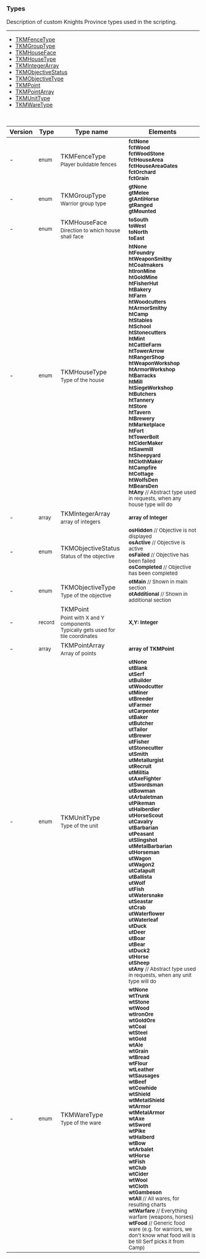 ### Types

Description of custom Knights Province types used in the scripting.

***

* <a href="#TKMFenceType">TKMFenceType</a>
* <a href="#TKMGroupType">TKMGroupType</a>
* <a href="#TKMHouseFace">TKMHouseFace</a>
* <a href="#TKMHouseType">TKMHouseType</a>
* <a href="#TKMIntegerArray">TKMIntegerArray</a>
* <a href="#TKMObjectiveStatus">TKMObjectiveStatus</a>
* <a href="#TKMObjectiveType">TKMObjectiveType</a>
* <a href="#TKMPoint">TKMPoint</a>
* <a href="#TKMPointArray">TKMPointArray</a>
* <a href="#TKMUnitType">TKMUnitType</a>
* <a href="#TKMWareType">TKMWareType</a>
<br />

| Version | Type | Type name | Elements |
| ------- | ------- | ------------------------------------ | -------------- |
| - | <sub>enum</sub> | <a id="TKMFenceType">TKMFenceType</a><sub><br/>Player buildable fences</sub> |<sub>**fctNone**</sub><br/><sub>**fctWood**</sub><br/><sub>**fctWoodStone**</sub><br/><sub>**fctHouseArea**</sub><br/><sub>**fctHouseAreaGates**</sub><br/><sub>**fctOrchard**</sub><br/><sub>**fctGrain**</sub>
| - | <sub>enum</sub> | <a id="TKMGroupType">TKMGroupType</a><sub><br/>Warrior group type</sub> |<sub>**gtNone**</sub><br/><sub>**gtMelee**</sub><br/><sub>**gtAntiHorse**</sub><br/><sub>**gtRanged**</sub><br/><sub>**gtMounted**</sub>
| - | <sub>enum</sub> | <a id="TKMHouseFace">TKMHouseFace</a><sub><br/>Direction to which house shall face</sub> |<sub>**toSouth**</sub><br/><sub>**toWest**</sub><br/><sub>**toNorth**</sub><br/><sub>**toEast**</sub>
| - | <sub>enum</sub> | <a id="TKMHouseType">TKMHouseType</a><sub><br/>Type of the house</sub> |<sub>**htNone**</sub><br/><sub>**htFoundry**</sub><br/><sub>**htWeaponSmithy**</sub><br/><sub>**htCoalmakers**</sub><br/><sub>**htIronMine**</sub><br/><sub>**htGoldMine**</sub><br/><sub>**htFisherHut**</sub><br/><sub>**htBakery**</sub><br/><sub>**htFarm**</sub><br/><sub>**htWoodcutters**</sub><br/><sub>**htArmorSmithy**</sub><br/><sub>**htCamp**</sub><br/><sub>**htStables**</sub><br/><sub>**htSchool**</sub><br/><sub>**htStonecutters**</sub><br/><sub>**htMint**</sub><br/><sub>**htCattleFarm**</sub><br/><sub>**htTowerArrow**</sub><br/><sub>**htRangerShop**</sub><br/><sub>**htWeaponWorkshop**</sub><br/><sub>**htArmorWorkshop**</sub><br/><sub>**htBarracks**</sub><br/><sub>**htMill**</sub><br/><sub>**htSiegeWorkshop**</sub><br/><sub>**htButchers**</sub><br/><sub>**htTannery**</sub><br/><sub>**htStore**</sub><br/><sub>**htTavern**</sub><br/><sub>**htBrewery**</sub><br/><sub>**htMarketplace**</sub><br/><sub>**htFort**</sub><br/><sub>**htTowerBolt**</sub><br/><sub>**htCiderMaker**</sub><br/><sub>**htSawmill**</sub><br/><sub>**htSheepyard**</sub><br/><sub>**htClothMaker**</sub><br/><sub>**htCampfire**</sub><br/><sub>**htCottage**</sub><br/><sub>**htWolfsDen**</sub><br/><sub>**htBearsDen**</sub><br/><sub>**htAny** // Abstract type used in requests, when any house type will do</sub>
| - | <sub>array</sub> | <a id="TKMIntegerArray">TKMIntegerArray</a><sub><br/>array of integers</sub> |<sub>**array of Integer**</sub>
| - | <sub>enum</sub> | <a id="TKMObjectiveStatus">TKMObjectiveStatus</a><sub><br/>Status of the objective</sub> |<sub>**osHidden** // Objective is not displayed</sub><br/><sub>**osActive** // Objective is active</sub><br/><sub>**osFailed** // Objective has been failed</sub><br/><sub>**osCompleted** // Objective has been completed</sub>
| - | <sub>enum</sub> | <a id="TKMObjectiveType">TKMObjectiveType</a><sub><br/>Type of the objective</sub> |<sub>**otMain** // Shown in main section</sub><br/><sub>**otAdditional** // Shown in additional section</sub>
| - | <sub>record</sub> | <a id="TKMPoint">TKMPoint</a><sub><br/>Point with X and Y components<br/>Typically gets used for tile coordinates</sub> |<sub>**X,Y: Integer**</sub>
| - | <sub>array</sub> | <a id="TKMPointArray">TKMPointArray</a><sub><br/>Array of points</sub> |<sub>**array of TKMPoint**</sub>
| - | <sub>enum</sub> | <a id="TKMUnitType">TKMUnitType</a><sub><br/>Type of the unit</sub> |<sub>**utNone**</sub><br/><sub>**utBlank**</sub><br/><sub>**utSerf**</sub><br/><sub>**utBuilder**</sub><br/><sub>**utWoodcutter**</sub><br/><sub>**utMiner**</sub><br/><sub>**utBreeder**</sub><br/><sub>**utFarmer**</sub><br/><sub>**utCarpenter**</sub><br/><sub>**utBaker**</sub><br/><sub>**utButcher**</sub><br/><sub>**utTailor**</sub><br/><sub>**utBrewer**</sub><br/><sub>**utFisher**</sub><br/><sub>**utStonecutter**</sub><br/><sub>**utSmith**</sub><br/><sub>**utMetallurgist**</sub><br/><sub>**utRecruit**</sub><br/><sub>**utMilitia**</sub><br/><sub>**utAxeFighter**</sub><br/><sub>**utSwordsman**</sub><br/><sub>**utBowman**</sub><br/><sub>**utArbaletman**</sub><br/><sub>**utPikeman**</sub><br/><sub>**utHalberdier**</sub><br/><sub>**utHorseScout**</sub><br/><sub>**utCavalry**</sub><br/><sub>**utBarbarian**</sub><br/><sub>**utPeasant**</sub><br/><sub>**utSlingshot**</sub><br/><sub>**utMetalBarbarian**</sub><br/><sub>**utHorseman**</sub><br/><sub>**utWagon**</sub><br/><sub>**utWagon2**</sub><br/><sub>**utCatapult**</sub><br/><sub>**utBallista**</sub><br/><sub>**utWolf**</sub><br/><sub>**utFish**</sub><br/><sub>**utWatersnake**</sub><br/><sub>**utSeastar**</sub><br/><sub>**utCrab**</sub><br/><sub>**utWaterflower**</sub><br/><sub>**utWaterleaf**</sub><br/><sub>**utDuck**</sub><br/><sub>**utDeer**</sub><br/><sub>**utBoar**</sub><br/><sub>**utBear**</sub><br/><sub>**utDuck2**</sub><br/><sub>**utHorse**</sub><br/><sub>**utSheep**</sub><br/><sub>**utAny** // Abstract type used in requests, when any unit type will do</sub>
| - | <sub>enum</sub> | <a id="TKMWareType">TKMWareType</a><sub><br/>Type of the ware</sub> |<sub>**wtNone**</sub><br/><sub>**wtTrunk**</sub><br/><sub>**wtStone**</sub><br/><sub>**wtWood**</sub><br/><sub>**wtIronOre**</sub><br/><sub>**wtGoldOre**</sub><br/><sub>**wtCoal**</sub><br/><sub>**wtSteel**</sub><br/><sub>**wtGold**</sub><br/><sub>**wtAle**</sub><br/><sub>**wtGrain**</sub><br/><sub>**wtBread**</sub><br/><sub>**wtFlour**</sub><br/><sub>**wtLeather**</sub><br/><sub>**wtSausages**</sub><br/><sub>**wtBeef**</sub><br/><sub>**wtCowhide**</sub><br/><sub>**wtShield**</sub><br/><sub>**wtMetalShield**</sub><br/><sub>**wtArmor**</sub><br/><sub>**wtMetalArmor**</sub><br/><sub>**wtAxe**</sub><br/><sub>**wtSword**</sub><br/><sub>**wtPike**</sub><br/><sub>**wtHalberd**</sub><br/><sub>**wtBow**</sub><br/><sub>**wtArbalet**</sub><br/><sub>**wtHorse**</sub><br/><sub>**wtFish**</sub><br/><sub>**wtClub**</sub><br/><sub>**wtCider**</sub><br/><sub>**wtWool**</sub><br/><sub>**wtCloth**</sub><br/><sub>**wtGambeson**</sub><br/><sub>**wtAll** // All wares, for resulting charts</sub><br/><sub>**wtWarfare** // Everything warfare (weapons, horses)</sub><br/><sub>**wtFood** // Generic food ware (e.g. for warriors, we don't know what food will is be till Serf picks it from Camp)</sub>
